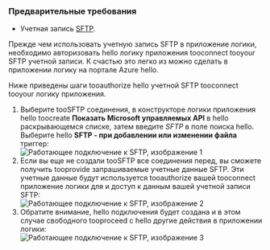 ### <a name="prerequisites"></a>Предварительные требования
* Учетная запись [SFTP](https://en.wikipedia.org/wiki/SSH_File_Transfer_Protocol).  

Прежде чем использовать учетную запись SFTP в приложение логики, необходимо авторизовать hello логику приложения tooconnect tooyour SFTP учетной записи. К счастью это легко из можно сделать в приложении логику на портале Azure hello.  

Ниже приведены шаги tooauthorize hello учетной SFTP tooconnect tooyour логику приложения.  

1. Выберите tooSFTP соединения, в конструкторе логики приложения hello toocreate **Показать Microsoft управляемых API** в hello раскрывающемся списке, затем введите *SFTP* в поле поиска hello. Выберите hello **SFTP - при добавлении или изменении файла** триггер:  
   ![Работающее подключение к SFTP, изображение 1](./media/connectors-create-api-sftp/sftp-1.png)  
2. Если вы еще не создали tooSFTP все соединения перед, вы сможете получить tooprovide запрашиваемые учетные данные SFTP. Эти учетные данные будут используется tooauthorize вашей tooconnect приложение логики для и доступ к данным вашей учетной записи SFTP:  
   ![Работающее подключение к SFTP, изображение 2](./media/connectors-create-api-sftp/sftp-2.png)  
3. Обратите внимание, hello подключения будет создана и в этом случае свободного tooproceed с hello другие действия в приложении логики:   
   ![Работающее подключение к SFTP, изображение 3](./media/connectors-create-api-sftp/sftp-3.png) 

